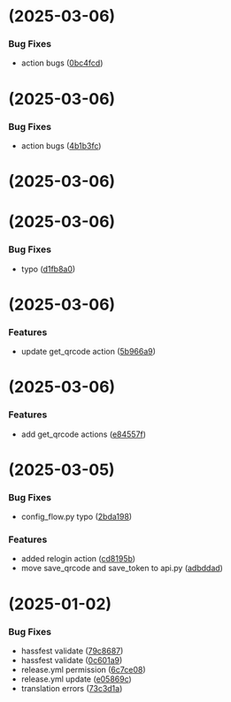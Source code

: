 # [](https://github.com/netcookies/Gewe-Notify/compare/v1.2.0...v) (2025-03-06)


### Bug Fixes

* action bugs ([0bc4fcd](https://github.com/netcookies/Gewe-Notify/commit/0bc4fcddd7409c4b78e72375a7768d80ce7402e5))



# [](https://github.com/netcookies/Gewe-Notify/compare/v1.1.9...v) (2025-03-06)


### Bug Fixes

* action bugs ([4b1b3fc](https://github.com/netcookies/Gewe-Notify/commit/4b1b3fc991a0a6548b22f5d28938d78395bd192f))



# [](https://github.com/netcookies/Gewe-Notify/compare/v1.1.8...v) (2025-03-06)



# [](https://github.com/netcookies/Gewe-Notify/compare/v1.1.7...v) (2025-03-06)


### Bug Fixes

* typo ([d1fb8a0](https://github.com/netcookies/Gewe-Notify/commit/d1fb8a0c61d413576815d77b2f2847928e0c6b8e))



# [](https://github.com/netcookies/Gewe-Notify/compare/v1.1.6...v) (2025-03-06)


### Features

* update get_qrcode action ([5b966a9](https://github.com/netcookies/Gewe-Notify/commit/5b966a9c8233dc3107b890b3afc192c6fc968956))



# [](https://github.com/netcookies/Gewe-Notify/compare/v1.1.5...v) (2025-03-06)


### Features

* add get_qrcode actions ([e84557f](https://github.com/netcookies/Gewe-Notify/commit/e84557f58def30d5375f21612c80ce1c417fcb3f))



# [](https://github.com/netcookies/Gewe-Notify/compare/v1.1.4...v) (2025-03-05)


### Bug Fixes

* config_flow.py typo ([2bda198](https://github.com/netcookies/Gewe-Notify/commit/2bda19897b75e93bc96dbe8c7e86f439894b46f5))


### Features

* added relogin action ([cd8195b](https://github.com/netcookies/Gewe-Notify/commit/cd8195bfa99873febc3a07ab847786d0aa98be14))
* move save_qrcode and save_token to api.py ([adbddad](https://github.com/netcookies/Gewe-Notify/commit/adbddadd2a05b9de9dcaf3022344e23dbcff4c10))



#  (2025-01-02)


### Bug Fixes

* hassfest validate ([79c8687](https://github.com/netcookies/Gewe-Notify/commit/79c8687502e80345d58f917493c4753b09246ba0))
* hassfest validate ([0c601a9](https://github.com/netcookies/Gewe-Notify/commit/0c601a97462e37b551f6d4b33d88b84f217feb58))
* release.yml permission ([6c7ce08](https://github.com/netcookies/Gewe-Notify/commit/6c7ce08a2f96df32ff317446b90a761319fb0236))
* release.yml update ([e05869c](https://github.com/netcookies/Gewe-Notify/commit/e05869c79d3d7acd6943f8dae0036bc0a20470c1))
* translation errors ([73c3d1a](https://github.com/netcookies/Gewe-Notify/commit/73c3d1ad2ce2a53afa65171aec8eee20932a7c07))




